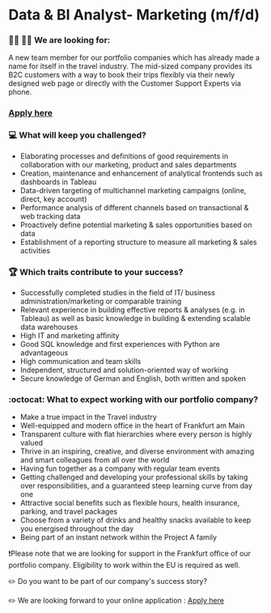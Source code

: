 # Data & BI Analyst- Marketing (m/f/d)


### :woman_technologist: :man_technologist: We are looking for:

A new team member for our portfolio companies which has already made a name for itself in the travel industry. The mid-sized company provides its B2C customers with a way to book their 
trips flexibly via their newly designed web page or directly with the Customer Support Experts via phone. 

### [Apply here](https://grnh.se/39ebdf642us)

### :computer: What will keep you challenged?

* Elaborating processes and definitions of good requirements in collaboration with our marketing, product and sales departments
* Creation, maintenance and enhancement of analytical frontends such as dashboards in Tableau
* Data-driven targeting of multichannel marketing campaigns (online, direct, key account)
* Performance analysis of different channels based on transactional & web tracking data
* Proactively define potential marketing & sales opportunities based on data
* Establishment of a reporting structure to measure all marketing & sales activities


### :trophy: Which traits contribute to your success?

* Successfully completed studies in the field of IT/ business administration/marketing or comparable training
* Relevant experience in building effective reports & analyses (e.g. in Tableau) as well as basic knowledge in building & extending scalable data warehouses
* High IT and marketing affinity
* Good SQL knowledge and first experiences with Python are advantageous
* High communication and team skills
* Independent, structured and solution-oriented way of working
* Secure knowledge of German and English, both written and spoken


### :octocat: What to expect working with our portfolio company?

* Make a true impact in the Travel industry
* Well-equipped and modern office in the heart of Frankfurt am Main
* Transparent culture with flat hierarchies where every person is highly valued
* Thrive in an inspiring, creative, and diverse environment with amazing and smart colleagues from all over the world
* Having fun together as a company with regular team events
* Getting challenged and developing your professional skills by taking over responsibilities, and a guaranteed steep learning curve from day one
* Attractive social benefits such as flexible hours, health insurance, parking, and travel packages
* Choose from a variety of drinks and healthy snacks available to keep you energised throughout the day
* Being part of an instant network within the Project A family

❗Please note that we are looking for support in the Frankfurt office of our portfolio company. Eligibility to work within the EU is required as well.

:pencil2: Do you want to be part of our company's success story?

:pencil2: We are looking forward to your online application : [Apply here](https://grnh.se/39ebdf642us)
